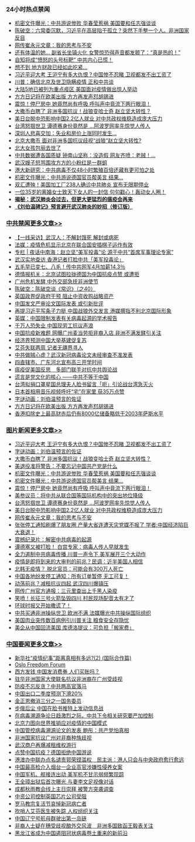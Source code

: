 <div class="catlist">
<h3>24小时热点禁闻</h3>
<ul>
<li><a href="https://github.com/fqnews/bnews/blob/master/topimagenews/20200413/1311553.md">机密文件曝光：中共游说惨败 华春莹惹祸 美国要和任志强谈谈</a></li>
<li><a href="https://github.com/fqnews/bnews/blob/master/cbnews/20200413/1311318.md">陈破空：六常委沉默，习近平在高层陷于孤立？突然下手整一个人。非洲国家反目 </a></li>
<li><a href="https://github.com/fqnews/bnews/blob/master/topimagenews/20200413/1311382.md">网传崔永元文章：我的思考与不安</a></li>
<li><a href="https://github.com/fqnews/bnews/blob/master/cbnews/20200413/1311411.md">还有体温的她… 副省长坐镇火化 女警惊恐得声音都发颤了：“真是热的！”</a></li>
<li><a href="https://github.com/fqnews/bnews/blob/master/cbnews/20200413/1311457.md">自知将成“愤怒的头号标靶” 中共内心已慌！</a></li>
<li><a href="https://github.com/fqnews/bnews/blob/master/finance/20200413/1311591.md">想不到 地方财政已经如此吃紧…</a></li>
<li><a href="https://github.com/fqnews/bnews/blob/master/topimagenews/20200413/1311711.md">习近平迎大考 王沪宁有多大仇恨？中国惨不忍睹 卫视都发不出工资了</a></li>
<li><a href="https://github.com/fqnews/bnews/blob/master/cbnews/20200413/1311390.md">川普：确信北京及世卫隐瞒疫情 正和中共谈</a></li>
<li><a href="https://github.com/fqnews/bnews/blob/master/worldnews/20200413/1311547.md">大陆5地已被列为重点疫区 美国面对疫情做出惊人举动</a></li>
<li><a href="https://github.com/fqnews/bnews/blob/master/cbnews/20200413/1311607.md">方方日记将在欧美出版 方方再发声怼胡锡进</a></li>
<li><a href="https://github.com/fqnews/bnews/blob/master/topimagenews/20200413/1311488.md">震惊！停尸房中 她竟然尚有呼吸 呼叫声中竟流下两行眼泪！</a></li>
<li><a href="https://github.com/fqnews/bnews/blob/master/topimagenews/20200413/1311606.md">大撒币白瞎了 非洲多国抗议！战狼变哈士奇 赵立坚大转性？</a></li>
<li><a href="https://github.com/fqnews/bnews/blob/master/topimagenews/20200413/1311410.md">美日台脱中恐影响中国2.2亿人就业 对中共政权维稳造成庞大压力</a></li>
<li><a href="https://github.com/fqnews/bnews/blob/master/topimagenews/20200413/1311455.md">台湾怒掴世卫 谭德赛身份竟然是 …阿波罗网率先惊觉人传人</a></li>
<li><a href="https://github.com/fqnews/bnews/blob/master/finance/20200413/1311586.md">深圳人悲喜交加：失业和房价上涨同时发生…</a></li>
<li><a href="https://github.com/fqnews/bnews/blob/master/cbnews/20200413/1311541.md">北京大撒币 面对非洲多国抗议歧视“战狼”赵立坚大转性?</a></li>
<li><a href="https://github.com/fqnews/bnews/blob/master/ssgc/20200413/1311361.md">北大女孩包丽去世了</a></li>
<li><a href="https://github.com/fqnews/bnews/blob/master/cbnews/20200413/1311522.md">中共数据遭各国质疑 钟南山坚称：没造假 网友齐喷：老贼！...</a></li>
<li><a href="https://github.com/fqnews/bnews/blob/master/cbnews/20200413/1311412.md">武汉嫂子怒骂围攻方方的小粉红是一群蛆</a></li>
<li><a href="https://github.com/fqnews/bnews/blob/master/cnnews/20200413/1311510.md">港大新研究：中共病毒不仅48小时繁殖百倍还藏有更可怕之处</a></li>
<li><a href="https://github.com/fqnews/bnews/blob/master/topimagenews/20200413/1311517.md">机密文件曝光：中共游说德国官员帮美言 结果…</a></li>
<li><a href="https://github.com/fqnews/bnews/blob/master/comments/20200413/1311342.md">双汇遭殃！美国加工厂238人确诊中共肺炎 宣布无限期停业</a></li>
<li><a href="https://github.com/fqnews/bnews/blob/master/funmedia/20200413/1311315.md">一位35岁的离婚女士致天下女人的一封信 句句戳心！轰动女人圈！</a></li>
<li><b><a href="https://github.com/fqnews/bnews/blob/master/comments/20200211/1275071.md" target="_blank">揭秘：武汉肺炎会过去，但更大更猛烈的瘟疫会再来</a></b></li>
<li><b><a href="https://github.com/fqnews/bnews/blob/master/comments/20200207/1272816.md" target="_blank">《刘伯温碑记》预言避开武汉肺炎的妙招（修订版）</a></b></li>
</ul>
</div>

<div class="catlist">
<h3><a href="https://github.com/fqnews/bnews/blob/master/cbnews/" target="_blank">中共禁闻</a><span><a href="https://github.com/fqnews/bnews/blob/master/cbnews/" target="_blank" rel="nofollow">更多文章>></a></span></h3>
<ul>
<li><a href="https://github.com/fqnews/bnews/blob/master/cbnews/20200414/1311871.md" target="_blank">【一线采访】武汉人：不解封饿死 解封或病死</a></li>
<li><a href="https://github.com/fqnews/bnews/blob/master/cbnews/20200414/1311840.md" target="_blank">法媒：疫情危机显示北京在联合国安插棋子运作有效</a></li>
<li><a href="https://github.com/fqnews/bnews/blob/master/cbnews/20200414/1311811.md" target="_blank">专栏 | 夜话中南海：赵立坚“美军投毒”论    源于中共“首席军事理论专家”</a></li>
<li><a href="https://github.com/fqnews/bnews/blob/master/cbnews/20200414/1311805.md" target="_blank">武汉实地查访 香港记者打脸中共「美军投毒论」</a></li>
<li><a href="https://github.com/fqnews/bnews/blob/master/cbnews/20200414/1311789.md" target="_blank">五毛早已变七、八毛！传中共网军4月加薪14.3％</a></li>
<li><a href="https://github.com/fqnews/bnews/blob/master/cbnews/20200414/1311753.md" target="_blank">德情报机关：北京试图拉拢德国为中国抗疫点赞 或遭拒</a></li>
<li><a href="https://github.com/fqnews/bnews/blob/master/cbnews/20200414/1311743.md" target="_blank">广州危机发酵 中外交部急抚非洲使节</a></li>
<li><a href="https://github.com/fqnews/bnews/blob/master/cbnews/20200413/1311733.md" target="_blank">陈破空：陈破空谈《常识》（之40）</a></li>
<li><a href="https://github.com/fqnews/bnews/blob/master/cbnews/20200413/1311703.md" target="_blank">英国政界促政府干预 阻止中资收购战略资产</a></li>
<li><a href="https://github.com/fqnews/bnews/blob/master/cbnews/20200413/1311701.md" target="_blank">中国发文严审论文国际发表 或引新批评</a></li>
<li><a href="https://github.com/fqnews/bnews/blob/master/cbnews/20200413/1311685.md" target="_blank">再提习近平写条子力挺 中国战狼外交发言 港媒撰指不利北京国际形象</a></li>
<li><a href="https://github.com/fqnews/bnews/blob/master/cbnews/20200413/1311678.md" target="_blank">英媒：中国限制发表有关病毒起源的学术报告</a></li>
<li><a href="https://github.com/fqnews/bnews/blob/master/cbnews/20200413/1311677.md" target="_blank">千万人恐失业 中国现劳工抗议声浪</a></li>
<li><a href="https://github.com/fqnews/bnews/blob/master/cbnews/20200413/1311672.md" target="_blank">中国抗疫新难题 网曝广州麦当劳拒非裔入店 非洲不满发酵引关注</a></li>
<li><a href="https://github.com/fqnews/bnews/blob/master/cbnews/20200413/1311667.md" target="_blank">经济界预测中国大举基建促复苏</a></li>
<li><a href="https://github.com/fqnews/bnews/blob/master/cbnews/20200413/1311666.md" target="_blank">艾芬失联两周 记者无疆界寻人</a></li>
<li><a href="https://github.com/fqnews/bnews/blob/master/cbnews/20200413/1311652.md" target="_blank">中共做贼心虚？武汉新冠病毒论文未经审查不准发表</a></li>
<li><a href="https://github.com/fqnews/bnews/blob/master/cbnews/20200413/1311646.md" target="_blank">四直辖市、广东河北宣布高三开学时间</a></li>
<li><a href="https://github.com/fqnews/bnews/blob/master/cbnews/20200413/1311633.md" target="_blank">瘟疫促美国反思　多部门联手对抗中共舆论战</a></li>
<li><a href="https://github.com/fqnews/bnews/blob/master/cbnews/20200413/1311624.md" target="_blank">谎言是党文化的核心 ——中共不等于中国</a></li>
<li><a href="https://github.com/fqnews/bnews/blob/master/cbnews/20200413/1311623.md" target="_blank">台湾拟捐口罩星国总理夫人脸书留言「呃」引论战台湾急灭火</a></li>
<li><a href="https://github.com/fqnews/bnews/blob/master/cbnews/20200413/1311622.md" target="_blank">日本首相用音乐视频呼吁“宅”在家里 获35万点赞</a></li>
<li><a href="https://github.com/fqnews/bnews/blob/master/comments/20200413/1311530.md" target="_blank">字谜动画：刘伯温预言的佐证</a></li>
<li><a href="https://github.com/fqnews/bnews/blob/master/cbnews/20200413/1311607.md" target="_blank">方方日记将在欧美出版 方方再发声怼胡锡进</a></li>
<li><a href="https://github.com/fqnews/bnews/blob/master/cbnews/20200413/1311598.md" target="_blank">香港扣除史上最高财赤后仍有8000亿储备略低于2003年萨斯水平</a></li>

</ul>
</div>
<div class="catlist">
<h3><a href="https://github.com/fqnews/bnews/blob/master/topimagenews/" target="_blank">图片新闻</a><span><a href="https://github.com/fqnews/bnews/blob/master/topimagenews/" target="_blank" rel="nofollow">更多文章>></a></span></h3>
<ul>
<li><a href="https://github.com/fqnews/bnews/blob/master/topimagenews/20200413/1311711.md" target="_blank">习近平迎大考 王沪宁有多大仇恨？中国惨不忍睹 卫视都发不出工资了</a></li>
<li><a href="https://github.com/fqnews/bnews/blob/master/comments/20200413/1311530.md" target="_blank">字谜动画：刘伯温预言的佐证</a></li>
<li><a href="https://github.com/fqnews/bnews/blob/master/topimagenews/20200413/1311606.md" target="_blank">大撒币白瞎了 非洲多国抗议！战狼变哈士奇 赵立坚大转性？</a></li>
<li><a href="https://github.com/fqnews/bnews/blob/master/topimagenews/20200413/1311571.md" target="_blank">美退役准将警告：不要忘记中国共产党是什么</a></li>
<li><a href="https://github.com/fqnews/bnews/blob/master/topimagenews/20200413/1311553.md" target="_blank">机密文件曝光：中共游说惨败 华春莹惹祸 美国要和任志强谈谈</a></li>
<li><a href="https://github.com/fqnews/bnews/blob/master/topimagenews/20200413/1311517.md" target="_blank">机密文件曝光：中共游说德国官员帮美言 结果…</a></li>
<li><a href="https://github.com/fqnews/bnews/blob/master/topimagenews/20200413/1311488.md" target="_blank">震惊！停尸房中 她竟然尚有呼吸 呼叫声中竟流下两行眼泪！</a></li>
<li><a href="https://github.com/fqnews/bnews/blob/master/topimagenews/20200413/1311487.md" target="_blank">美参议员：将中共从联合国等国际机构中的突出地位降级</a></li>
<li><a href="https://github.com/fqnews/bnews/blob/master/topimagenews/20200413/1311455.md" target="_blank">台湾怒掴世卫 谭德赛身份竟然是 …阿波罗网率先惊觉人传人</a></li>
<li><a href="https://github.com/fqnews/bnews/blob/master/topimagenews/20200413/1311410.md" target="_blank">美日台脱中恐影响中国2.2亿人就业 对中共政权维稳造成庞大压力</a></li>
<li><a href="https://github.com/fqnews/bnews/blob/master/topimagenews/20200413/1311382.md" target="_blank">网传崔永元文章：我的思考与不安</a></li>
<li><a href="https://github.com/fqnews/bnews/blob/master/topimagenews/20200412/1311156.md" target="_blank">张张停工通知刷爆了朋友圈 产量大省连遭天灾党媒不报了 学者:中国经济陷巨大衰退！</a></li>
<li><a href="https://github.com/fqnews/bnews/blob/master/comments/20200412/1310987.md" target="_blank">震撼纪录片：解密中共病毒的起源</a></li>
<li><a href="https://github.com/fqnews/bnews/blob/master/topimagenews/20200412/1311028.md" target="_blank">谭德塞又被打脸！ 白宫专家：病毒人传人早就发生</a></li>
<li><a href="https://github.com/fqnews/bnews/blob/master/topimagenews/20200412/1311027.md" target="_blank">全力遏制中共病毒传播 川普一声令下 美军展开三个大动作</a></li>
<li><a href="https://github.com/fqnews/bnews/blob/master/topimagenews/20200412/1311026.md" target="_blank">疫情是即将到来的大审判的前兆？民调：近半美国人相信</a></li>
<li><a href="https://github.com/fqnews/bnews/blob/master/topimagenews/20200412/1311020.md" target="_blank">北韩无疫情？ 脱北官员：可能会有300万人死亡</a></li>
<li><a href="https://github.com/fqnews/bnews/blob/master/topimagenews/20200412/1311004.md" target="_blank">中国各地纷发停工通知：所有订单暂停 无工可复！</a></li>
<li><a href="https://github.com/fqnews/bnews/blob/master/topimagenews/20200412/1310676.md" target="_blank">动荡前兆？减租抗议四起 武汉四川爆镇压</a></li>
<li><a href="https://github.com/fqnews/bnews/blob/master/topimagenews/20200412/1310675.md" target="_blank">网传广州官方通报：三元里查出上千黑人染疫</a></li>
<li><a href="https://github.com/fqnews/bnews/blob/master/topimagenews/20200412/1310674.md" target="_blank">笑喷！长征三号火箭坠毁四川 村民现场配音太有才了</a></li>
<li><a href="https://github.com/fqnews/bnews/blob/master/topimagenews/20200412/1310673.md" target="_blank">环球时报又开始撒谎了！</a></li>
<li><a href="https://github.com/fqnews/bnews/blob/master/topimagenews/20200412/1310672.md" target="_blank">中共买通非洲操纵世卫 欧洲不满 法媒曝光中共操纵国际组织</a></li>
<li><a href="https://github.com/fqnews/bnews/blob/master/topimagenews/20200412/1310671.md" target="_blank">美国肉业突传数百病例引川普关注 粮食安全存隐忧</a></li>
<li><a href="https://github.com/fqnews/bnews/blob/master/topimagenews/20200412/1310670.md" target="_blank">美企从中国回流美国 库德洛提议：可负担「搬家费」</a></li>

</ul>
</div>
<div class="catlist">
<h3><a href="https://github.com/fqnews/bnews/blob/master/headline/" target="_blank">中国要闻</a><span><a href="https://github.com/fqnews/bnews/blob/master/headline/" target="_blank" rel="nofollow">更多文章>></a></span></h3>
<ul>
<li><a href="https://github.com/fqnews/bnews/blob/master/headline/20200414/1311876.md" target="_blank">新华社“疫情纪事”距离真相有多远?(2) (国际合作篇)</a></li>
<li><a href="https://github.com/fqnews/bnews/blob/master/headline/20200414/1311857.md" target="_blank">Oslo Freedom Forum</a></li>
<li><a href="https://github.com/fqnews/bnews/blob/master/headline/20200414/1311856.md" target="_blank">西方发钱  中国发消费券  人们买账吗？</a></li>
<li><a href="https://github.com/fqnews/bnews/blob/master/headline/20200414/1311853.md" target="_blank">驻华非洲国家大使联名抗议非洲裔在广州受歧视</a></li>
<li><a href="https://github.com/fqnews/bnews/blob/master/headline/20200414/1311833.md" target="_blank">防疫不忘反贪？中共两高官落马</a></li>
<li><a href="https://github.com/fqnews/bnews/blob/master/headline/20200414/1311832.md" target="_blank">中国出口二季度预测下滑20%</a></li>
<li><a href="https://github.com/fqnews/bnews/blob/master/headline/20200414/1311831.md" target="_blank">金正恩撤消三分之一国务委员</a></li>
<li><a href="https://github.com/fqnews/bnews/blob/master/headline/20200414/1311830.md" target="_blank">步俄后尘 中国在脸书推特上发动信息战</a></li>
<li><a href="https://github.com/fqnews/bnews/blob/master/headline/20200414/1311783.md" target="_blank">在病毒溯源争论日趋激烈之际，中共下令相关研究要严加控制</a></li>
<li><a href="https://github.com/fqnews/bnews/blob/master/headline/20200414/1311774.md" target="_blank">北京力图向世界推销应对疫情的中国模式</a></li>
<li><a href="https://github.com/fqnews/bnews/blob/master/headline/20200414/1311773.md" target="_blank">中国管控病毒溯源论文的发表  鲍彤：共产党怕真相</a></li>
<li><a href="https://github.com/fqnews/bnews/blob/master/headline/20200414/1311772.md" target="_blank">非洲国家抗议广州对非裔种族歧视</a></li>
<li><a href="https://github.com/fqnews/bnews/blob/master/headline/20200414/1311771.md" target="_blank">武汉商户再爆减租维权游行</a></li>
<li><a href="https://github.com/fqnews/bnews/blob/master/headline/20200414/1311770.md" target="_blank">点赞中国抗疫？德国拒绝中国游说</a></li>
<li><a href="https://github.com/fqnews/bnews/blob/master/headline/20200414/1311757.md" target="_blank">港澳办中联办点名谴责郭荣铿滥权　民主派：港人只会与中央政府愈行愈远</a></li>
<li><a href="https://github.com/fqnews/bnews/blob/master/headline/20200414/1311740.md" target="_blank">中国最高检介入烟台一企业高官涉嫌性侵养女案</a></li>
<li><a href="https://github.com/fqnews/bnews/blob/master/headline/20200413/1311735.md" target="_blank">中国军机、舰接连出动   美军机不甘示弱频繁现踪</a></li>
<li><a href="https://github.com/fqnews/bnews/blob/master/headline/20200413/1311728.md" target="_blank">王全璋出狱后首次曝光 与妻李文足视像对话</a></li>
<li><a href="https://github.com/fqnews/bnews/blob/master/headline/20200413/1311727.md" target="_blank">成都秋雨教会线上主日崇拜 被警方突袭调查</a></li>
<li><a href="https://github.com/fqnews/bnews/blob/master/headline/20200413/1311726.md" target="_blank">中资公司控制英国芯片公司受阻</a></li>
<li><a href="https://github.com/fqnews/bnews/blob/master/headline/20200413/1311725.md" target="_blank">罗马教宗复活节哀悼新冠病亡者</a></li>
<li><a href="https://github.com/fqnews/bnews/blob/master/headline/20200413/1311724.md" target="_blank">吹哨人艾芬医生被失踪 人权组织关注</a></li>
<li><a href="https://github.com/fqnews/bnews/blob/master/headline/20200413/1311723.md" target="_blank">中国辽宁号航母群驶出第一岛链</a></li>
<li><a href="https://github.com/fqnews/bnews/blob/master/headline/20200413/1311719.md" target="_blank">非裔人士疑在穗受歧视酿外交风波　非洲多国致函王毅表关注</a></li>
<li><a href="https://github.com/fqnews/bnews/blob/master/headline/20200413/1311686.md" target="_blank">黑龙江省成为中国遏阻冠状病毒卷土重来的新前沿</a></li>

</ul>
</div>